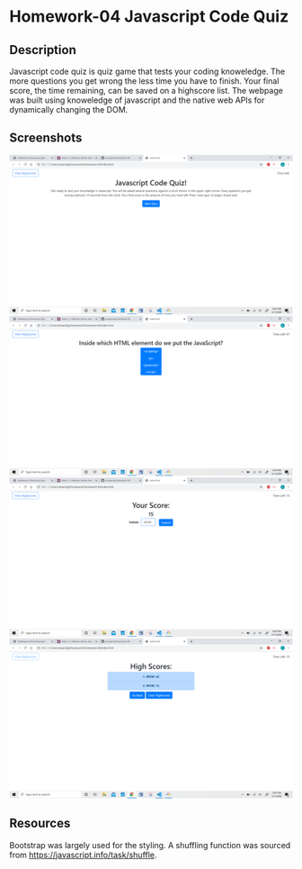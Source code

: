 # Homework-04 Javascript Code Quiz

## Description
Javascript code quiz is quiz game that tests your coding knoweledge. The more questions you get wrong the less time you have to finish. Your final score, the time remaining, can be saved on a highscore list. The webpage was built using knoweledge of javascript and the native web APIs for dynamically changing the DOM.

## Screenshots
![Home page](screenshots/index.png)
![Question](screenshots/question.png)
![Score Input](screenshots/scoreinput.png)
![Highscores](screenshots/highscores.png)

## Resources
Bootstrap was largely used for the styling. A shuffling function was sourced from  https://javascript.info/task/shuffle.
